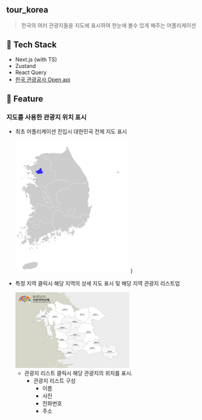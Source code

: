 ## tour_korea

> 한국의 여러 관광지들을 지도에 표시하여 한눈에 볼수 있게 해주는 어플리케이션

## 📌 Tech Stack

- Next.js (with TS)
- Zustand
- React Query
- [한국 관광공사 Open api](https://www.data.go.kr/data/15101578/openapi.do#/)

## 📌 Feature

### 지도를 사용한 관광지 위치 표시

- 최초 어플리케이션 진입시 대한민국 전체 지도 표시

  <img src="public/readme/image-2.png" alt="alt text" width="300" height="350">
  )

- 특정 지역 클릭시 해당 지역의 상세 지도 표시 및 해당 지역 관광지 리스트업

  <img src="public/readme/image-3.png" alt="alt text" width="300" height="200">

  - 관광지 리스트 클릭시 해당 관광지의 위치를 표시.
    - 관광지 리스트 구성
      - 이름
      - 사진
      - 전화번호
      - 주소
